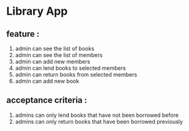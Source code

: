 # Library App

## feature :
1. admin can see the list of books
2. admin can see the list of members
3. admin can add new members
4. admin can lend books to selected members
5. admin can return books from selected members
6. admin can add new book

## acceptance criteria :
1. admins can only lend books that have not been borrowed before
2. admins can only return books that have been borrowed previously